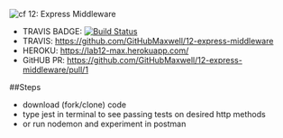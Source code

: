 ![cf](https://i.imgur.com/7v5ASc8.png) 12: Express Middleware

* TRAVIS BADGE: [![Build Status](https://travis-ci.com/GitHubMaxwell/12-express-middleware.svg?branch=max-clean-lab12)](https://travis-ci.com/GitHubMaxwell/12-express-middleware)
* TRAVIS: https://github.com/GitHubMaxwell/12-express-middleware
* HEROKU: https://lab12-max.herokuapp.com/
* GitHUB PR: https://github.com/GitHubMaxwell/12-express-middleware/pull/1

##Steps
* download (fork/clone) code
* type jest in terminal to see passing tests on desired http methods
* or run nodemon and experiment in postman


